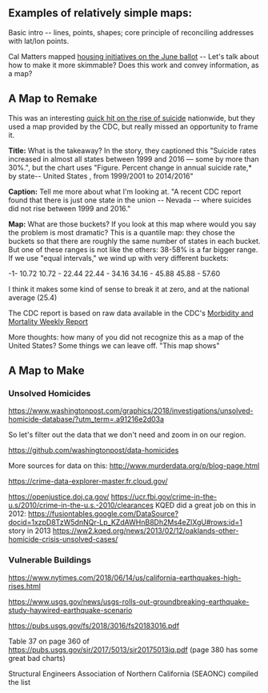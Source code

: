 ## Examples of relatively simple maps:


Basic intro -- lines, points, shapes; core principle of reconciling addresses with lat/lon points.


Cal Matters mapped [housing initiatives on the June ballot](https://calmatters.org/articles/map-how-we-voted-on-housing-issues-up-and-down-the-state/) -- Let's talk about how to make it more skimmable? Does this work and convey information, as a map?


## A Map to Remake

This was an interesting [quick hit on the rise of suicide](https://www.buzzfeed.com/carolinekee/suicide-rates-increase-us-2016-all-states) nationwide, but they used a map provided by the CDC, but really missed an opportunity to frame it.

**Title:** What is the takeaway? In the story, they captioned this "Suicide rates increased in almost all states between 1999 and 2016 — some by more than 30%.", but the chart uses "Figure. Percent change in annual suicide rate,* by state-- United States , from 1999/2001 to 2014/2016"

**Caption:** Tell me more about what I'm looking at. "A recent CDC report found that there is just one state in the union -- Nevada -- where suicides did not rise between 1999 and 2016."

**Map:** What are those buckets? If you look at this map where would you say the problem is most dramatic? This is a quantile map: they chose the buckets so that there are roughly the same number of states in each bucket. But one of these ranges is not like the others: 38-58% is a far bigger range. If we use "equal intervals," we wind up with very different buckets:

-1- 10.72
10.72 - 22.44
22.44 - 34.16
34.16 - 45.88
45.88 - 57.60

I think it makes some kind of sense to break it at zero, and at the national average (25.4)


The CDC report is based on raw data available in the CDC's [Morbidity and Mortality Weekly Report](https://www.cdc.gov/mmwr/index.html)



More thoughts: how many of you did not recognize this as a map of the United States? Some things we can leave off. "This map shows"

## A Map to Make

### Unsolved Homicides

https://www.washingtonpost.com/graphics/2018/investigations/unsolved-homicide-database/?utm_term=.a91216e2d03a

So let's filter out the data that we don't need and zoom in on our region.

https://github.com/washingtonpost/data-homicides

More sources for data on this: http://www.murderdata.org/p/blog-page.html

https://crime-data-explorer-master.fr.cloud.gov/

https://openjustice.doj.ca.gov/
https://ucr.fbi.gov/crime-in-the-u.s/2010/crime-in-the-u.s.-2010/clearances
KQED did a great job on this in 2012:
https://fusiontables.google.com/DataSource?docid=1xzpD8TzW5dnNQr-Lp_KZdAWHnB8Dh2Ms4eZlXgU#rows:id=1
story in 2013
https://ww2.kqed.org/news/2013/02/12/oaklands-other-homicide-crisis-unsolved-cases/

### Vulnerable Buildings
https://www.nytimes.com/2018/06/14/us/california-earthquakes-high-rises.html

https://www.usgs.gov/news/usgs-rolls-out-groundbreaking-earthquake-study-haywired-earthquake-scenario

https://pubs.usgs.gov/fs/2018/3016/fs20183016.pdf

Table 37 on page 360 of https://pubs.usgs.gov/sir/2017/5013/sir20175013iq.pdf (page 380 has some great bad charts)

Structural Engineers Association of Northern California (SEAONC) compiled the list
